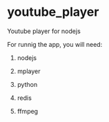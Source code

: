# youtube_player
Youtube player for nodejs

For runnig the app, you will need:

1) nodejs

2) mplayer

3) python

4) redis

5) ffmpeg

